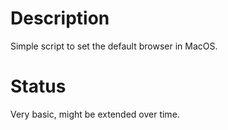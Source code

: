 # Description

Simple script to set the default browser in MacOS.

# Status

Very basic, might be extended over time.


